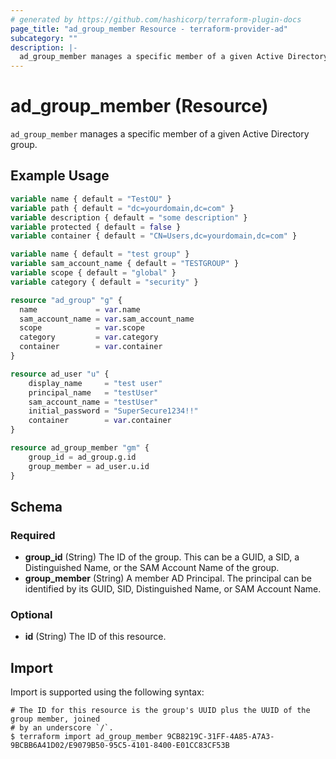```yaml
---
# generated by https://github.com/hashicorp/terraform-plugin-docs
page_title: "ad_group_member Resource - terraform-provider-ad"
subcategory: ""
description: |-
  ad_group_member manages a specific member of a given Active Directory group.
---
```


# ad_group_member (Resource)

`ad_group_member` manages a specific member of a given Active Directory group.

## Example Usage

```terraform
variable name { default = "TestOU" }
variable path { default = "dc=yourdomain,dc=com" }
variable description { default = "some description" }
variable protected { default = false }
variable container { default = "CN=Users,dc=yourdomain,dc=com" }

variable name { default = "test group" }
variable sam_account_name { default = "TESTGROUP" }
variable scope { default = "global" }
variable category { default = "security" }

resource "ad_group" "g" {
  name             = var.name
  sam_account_name = var.sam_account_name
  scope            = var.scope
  category         = var.category
  container        = var.container
}

resource ad_user "u" {
    display_name     = "test user"
    principal_name   = "testUser"
    sam_account_name = "testUser"
    initial_password = "SuperSecure1234!!"
    container        = var.container
}

resource ad_group_member "gm" {
    group_id = ad_group.g.id
    group_member = ad_user.u.id
}
```

<!-- schema generated by tfplugindocs -->
## Schema

### Required

- **group_id** (String) The ID of the group. This can be a GUID, a SID, a Distinguished Name, or the SAM Account Name of the group.
- **group_member** (String) A member AD Principal. The principal can be identified by its GUID, SID, Distinguished Name, or SAM Account Name.

### Optional

- **id** (String) The ID of this resource.

## Import

Import is supported using the following syntax:

```shell
# The ID for this resource is the group's UUID plus the UUID of the group member, joined
# by an underscore `/`.
$ terraform import ad_group_member 9CB8219C-31FF-4A85-A7A3-9BCBB6A41D02/E9079B50-95C5-4101-8400-E01CC83CF53B
```